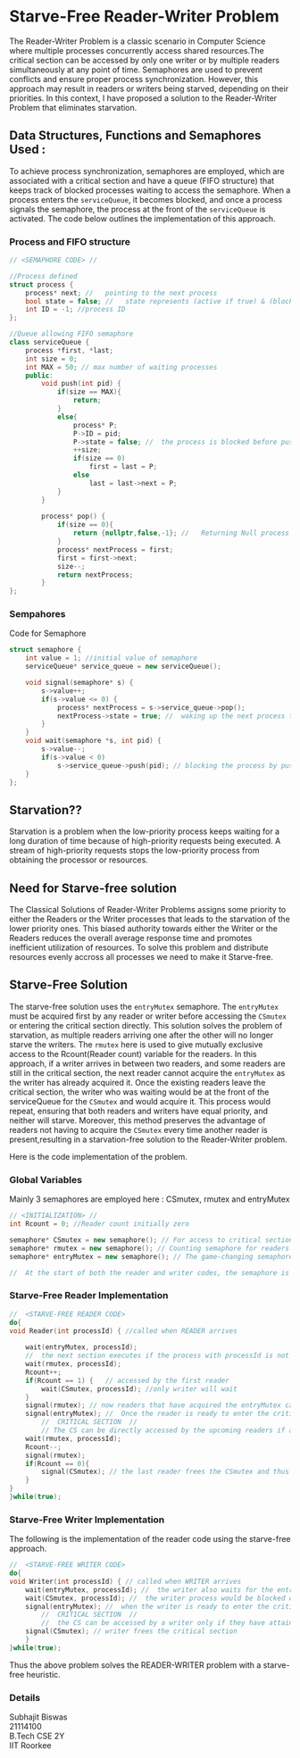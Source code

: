 # Starve-Free Reader-Writer Problem

The Reader-Writer Problem is a classic scenario in Computer Science where multiple processes concurrently access shared resources.The critical section can be accessed by only one writer or by multiple readers simultaneously at any point of time. Semaphores are used to prevent conflicts and ensure proper process synchronization. However, this approach may result in readers or writers being starved, depending on their priorities. In this context, I have proposed a solution to the Reader-Writer Problem that eliminates starvation.

## Data Structures, Functions and Semaphores Used :

To achieve process synchronization, semaphores are employed, which are associated with a critical section and have a queue (FIFO structure) that keeps track of blocked processes waiting to access the semaphore. When a process enters the `serviceQueue`, it becomes blocked, and once a process signals the semaphore, the process at the front of the `serviceQueue` is activated. The code below outlines the implementation of this approach.

### Process and FIFO structure
```cpp
// <SEMAPHORE CODE> //

//Process defined
struct process {
    process* next; //   pointing to the next process
    bool state = false; //   state represents (active if true) & (blocked/inactive if false)
    int ID = -1; //process ID
};

//Queue allowing FIFO semaphore
class serviceQueue {
    process *first, *last;
    int size = 0;
    int MAX = 50; // max number of waiting processes
    public:
        void push(int pid) { 
            if(size == MAX){
                return;
            }
            else{
                process* P;
                P->ID = pid;
                P->state = false; //  the process is blocked before pushing into the serviceQueue
                ++size;
                if(size == 0)
                    first = last = P;
                else
                    last = last->next = P;
            }
        }
        
        process* pop() {
            if(size == 0){
                return {nullptr,false,-1}; //   Returning Null process when empty
            }
            process* nextProcess = first;
            first = first->next;
            size--;
            return nextProcess;
        }
};
```
### Sempahores

Code for Semaphore
``` cpp
struct semaphore {
    int value = 1; //initial value of semaphore
    serviceQueue* service_queue = new serviceQueue();

    void signal(semaphore* s) {
        s->value++;
        if(s->value <= 0) {
            process* nextProcess = s->service_queue->pop();
            nextProcess->state = true; //  waking up the next process to be ready for entering critical section
        }
    }
    void wait(semaphore *s, int pid) {
        s->value--;
        if(s->value < 0)
            s->service_queue->push(pid); // blocking the process by pushing in service queue
    }
};
```
## Starvation??
Starvation is a problem when the low-priority process keeps waiting for a long duration of time because of high-priority requests being executed. A stream of high-priority requests stops the low-priority process from obtaining the processor or resources.

## Need for Starve-free solution
The Classical Solutions of Reader-Writer Problems assigns some priority to either the Readers or the Writer processes that leads to the starvation of the lower priority ones. This biased authority towards either the Writer or the Readers reduces the overall average response time and promotes inefficient utilization of resources. To solve this problem and distribute resources evenly accross all processes we need to make it Starve-free.

## Starve-Free Solution

The starve-free solution uses the `entryMutex` semaphore. The `entryMutex` must be acquired first by any reader or writer before accessing the `CSmutex` or entering the critical section directly. This solution solves the problem of starvation, as multiple readers arriving one after the other will no longer starve the writers. The `rmutex` here is used to give mutually exclusive access to the Rcount(Reader count) variable for the readers. In this approach, if a writer arrives in between two readers, and some readers are still in the critical section, the next reader cannot acquire the `entryMutex` as the writer has already acquired it. Once the existing readers leave the critical section, the writer who was waiting would be at the front of the serviceQueue for the `CSmutex` and would acquire it. This process would repeat, ensuring that both readers and writers have equal priority, and neither will starve. Moreover, this method preserves the advantage of readers not having to acquire the `CSmutex` every time another reader is present,resulting in a starvation-free solution to the Reader-Writer problem.

Here is the code implementation of the problem.

### Global Variables

Mainly 3 semaphores are employed here : CSmutex, rmutex and entryMutex

```cpp
// <INITIALIZATION> //
int Rcount = 0; //Reader count initially zero

semaphore* CSmutex = new semaphore(); // For access to critical section (either writer or readers)
semaphore* rmutex = new semaphore(); // Counting semaphore for readers
semaphore* entryMutex = new semaphore(); // The game-changing semaphore

//  At the start of both the reader and writer codes, the semaphore is employed and both READER/WRITER have equal priority to obtain it and enter the critical section
```
### Starve-Free Reader Implementation
```cpp
//  <STARVE-FREE READER CODE>
do{
void Reader(int processId) { //called when READER arrives
    
    wait(entryMutex, processId);
    //  the next section executes if the process with processId is not blocked by this semaphore
    wait(rmutex, processId);
    Rcount++;
    if(Rcount == 1) {   // accessed by the first reader
        wait(CSmutex, processId); //only writer will wait
    }
    signal(rmutex); // now readers that have acquired the entryMutex can access the Rcount
    signal(entryMutex); //  Once the reader is ready to enter the critical section, it frees the entryMutex semaphore which is acquired by a reader/writer whichever came first
        //  CRITICAL SECTION  //
        // The CS can be directly accessed by the upcoming readers if a reader is already inside it
    wait(rmutex, processId);
    Rcount--;
    signal(rmutex);
    if(Rcount == 0){
        signal(CSmutex); // the last reader frees the CSmutex and thus the critical section
    }
}
}while(true);
```

### Starve-Free Writer Implementation
The following is the implementation of the reader code using the starve-free approach.

```cpp
//  <STARVE-FREE WRITER CODE>
do{
void Writer(int processId) { // called when WRITER arrives
    wait(entryMutex, processId); //  the writer also waits for the entry mutex first which can be attained even when a reader is in CS
    wait(CSmutex, processId); //  the writer process would be blocked while waiting but once free it will acquire the CSmutex and enter the critical section
    signal(entryMutex); //  when the writer is ready to enter the critical section it frees the entryMutex which can be used by a reader/writer whichever came first
        //  CRITICAL SECTION  //
        //  the CS can be accessed by a writer only if they have attained the CSmutex
    signal(CSmutex); // writer frees the critical section 
    }
}while(true);
```
Thus the above problem solves the READER-WRITER problem with a starve-free heuristic.

### Details
Subhajit Biswas<br>
21114100<br>
B.Tech CSE 2Y<br>
IIT Roorkee
